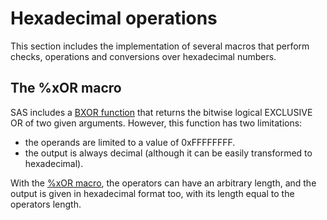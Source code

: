 # Hexadecimal operations

This section includes the implementation of several macros that perform checks, operations and conversions over hexadecimal numbers.

## The %xOR macro

SAS includes a [BXOR function](https://documentation.sas.com/doc/en/vdmmlcdc/8.1/lefunctionsref/p16q5ly3d7dtlen1dkw2v4pctqs4.htm) that returns the bitwise logical EXCLUSIVE OR of two given arguments. However, this function has two limitations:
- the operands are limited to a value of 0xFFFFFFFF.
- the output is always decimal (although it can be easily transformed to hexadecimal).

With the [%xOR macro](https://github.com/AlexBennasar/Crypto-SAS/blob/2af84a307f66431a09930218dcc3e8b271019a90/Hexadecimal/XOR.sas), the operators can have an arbitrary length, and the output is given in hexadecimal format too, with its length equal to the operators length.

